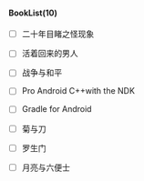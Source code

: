 #### BookList(10)

- [ ] 二十年目睹之怪现象
- [ ] 活着回来的男人
- [ ] 战争与和平
- [ ] Pro Android C++with the NDK
- [ ] Gradle for Android
- [ ] 菊与刀
- [ ] 罗生门
- [ ] 月亮与六便士

